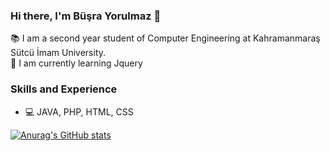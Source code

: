 ### Hi there, I'm Büşra Yorulmaz 👋
📚 I am a second year student of Computer Engineering at Kahramanmaraş Sütcü İmam University. </br>
🌱 I am currently learning Jquery </br>

### Skills and Experience
* 💻 JAVA, PHP, HTML, CSS

[![Anurag's GitHub stats](https://github-readme-stats.vercel.app/api?username=Busra-Yorulmaz)](https://github.com/Busra-Yorulmaz/github-readme-stats)


